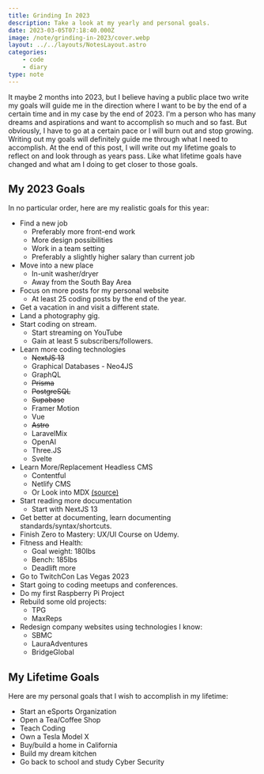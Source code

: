 ```yaml
---
title: Grinding In 2023
description: Take a look at my yearly and personal goals.
date: 2023-03-05T07:18:40.000Z
image: /note/grinding-in-2023/cover.webp
layout: ../../layouts/NotesLayout.astro
categories:
    - code
    - diary
type: note
---
```


It maybe 2 months into 2023, but I believe having a public place two write my goals will guide me in the direction where I want to be by the end of a certain time and in my case by the end of 2023. I'm a person who has many dreams and aspirations and want to accomplish so much and so fast. But obviously, I have to go at a certain pace or I will burn out and stop growing. Writing out my goals will definitely guide me through what I need to accomplish. At the end of this post, I will write out my lifetime goals to reflect on and look through as years pass. Like what lifetime goals have changed and what am I doing to get closer to those goals.

## My 2023 Goals

In no particular order, here are my realistic goals for this year:

-   Find a new job
    -   Preferably more front-end work
    -   More design possibilities
    -   Work in a team setting
    -   Preferably a slightly higher salary than current job
-   Move into a new place
    -   In-unit washer/dryer
    -   Away from the South Bay Area
-   Focus on more posts for my personal website
    -   At least 25 coding posts by the end of the year.
-   Get a vacation in and visit a different state.
-   Land a photography gig.
-   Start coding on stream.
    -   Start streaming on YouTube
    -   Gain at least 5 subscribers/followers.
-   Learn more coding technologies
    -   ~~NextJS 13~~
    -   Graphical Databases - Neo4JS
    -   GraphQL
    -   ~~Prisma~~
    -   ~~PostgreSQL~~
    -   ~~Supabase~~
    -   Framer Motion
    -   Vue
    -   ~~Astro~~
    -   LaravelMix
    -   OpenAI
    -   Three.JS
    -   Svelte
-   Learn More/Replacement Headless CMS
    -   Contentful
    -   Netlify CMS
    -   Or Look into MDX [(source)](https://leerob.io/blog/mdx)
-   Start reading more documentation
    -   Start with NextJS 13
-   Get better at documenting, learn documenting standards/syntax/shortcuts.
-   Finish Zero to Mastery: UX/UI Course on Udemy.
-   Fitness and Health:
    -   Goal weight: 180lbs
    -   Bench: 185lbs
    -   Deadlift more
-   Go to TwitchCon Las Vegas 2023
-   Start going to coding meetups and conferences.
-   Do my first Raspberry Pi Project
-   Rebuild some old projects:
    -   TPG
    -   MaxReps
-   Redesign company websites using technologies I know:
    -   SBMC
    -   LauraAdventures
    -   BridgeGlobal

## My Lifetime Goals

Here are my personal goals that I wish to accomplish in my lifetime:

-   Start an eSports Organization
-   Open a Tea/Coffee Shop
-   Teach Coding
-   Own a Tesla Model X
-   Buy/build a home in California
-   Build my dream kitchen
-   Go back to school and study Cyber Security
